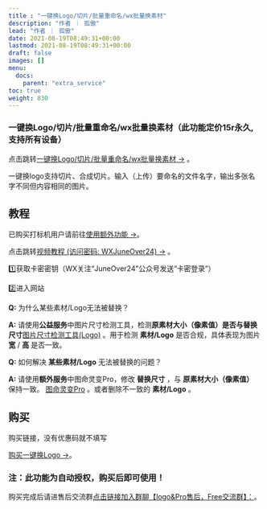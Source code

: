 ```yaml
---
title : "一键换Logo/切片/批量重命名/wx批量换素材"
description: "作者 ｜ 孤傲"
lead: "作者 ｜ 孤傲"
date: 2021-08-19T08:49:31+00:00
lastmod: 2021-08-19T08:49:31+00:00
draft: false 
images: []
menu:
  docs:
    parent: "extra_service"
toc: true
weight: 830
---
```


### 一键换Logo/切片/批量重命名/wx批量换素材（此功能定价15r永久,支持所有设备）

点击跳转[一键换Logo/切片/批量重命名/wx批量换素材 →](https://skin.gushao.club/docs/extra_service/SkinLogo) 。

一键换logo支持切片、合成切片。输入（上传）要命名的文件名字，输出多张名字不同但内容相同的图片。

## 教程

已购买打标机用户请前往[使用额外功能 →](https://skin.gushao.club/docs/mark_user/useextraservice/)。

点击跳转[视频教程 (访问密码: WXJuneOver24) →](https://url69.ctfile.com/d/22031369-65046580-3246ae?p=WXJuneOver24) 。

1️⃣获取卡密密钥（WX关注“JuneOver24”公众号发送“卡密登录”）

2️⃣进入网站

**Q:** 为什么某些素材/Logo无法被替换？

**A:** 请使用**公益服务**中图片尺寸检测工具，检测**原素材大小（像素值）**是否与**替换尺寸**[图片尺寸检测工具(Logo)](https://skin.gushao.club/docs/public_service/LogoCheck/) 。用于检测 **素材/Logo** 是否合规，具体表现为图片 **宽** / **高** 是否一致。

**Q:** 如何解决 **某些素材/Logo** 无法被替换的问题？

**A:** 请使用**额外服务**中图命灵变Pro，修改 **替换尺寸** ，与 **原素材大小（像素值）** 保持一致。 [图命灵变Pro](https://skin.gushao.club/docs/extra_service/picmagicpro/) 。或者删除不一致的 **素材/Logo** 。

## 购买

购买链接，没有优惠码就不填写

[购买一键换Logo →](https://shop.gushao.club/buy/20)。

### 注：此功能为自动授权，购买后即可使用！

购买完成后请进售后交流群[点击链接加入群聊【logo&Pro售后，Free交流群】：](https://qm.qq.com/q/BrPUdXGm6Q)。
